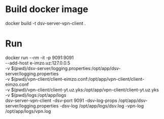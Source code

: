 # Build docker image

docker build -t dsv-server-vpn-client .

# Run 
docker run --rm -it -p 9091:9091 \
    --add-host e-imzo.uz:127.0.0.5 \
    -v $(pwd)/dsv-server/logging.properties:/opt/app/dsv-server/logging.properties \
    -v $(pwd)/vpn-client/client-eimzo.conf:/opt/app/vpn-client/client-eimzo.conf \
    -v $(pwd)/vpn-client/client-yt.uz.yks:/opt/app/vpn-client/client-yt.uz.yks \
    -v $(pwd)/logs:/opt/app/logs \
    dsv-server-vpn-client -dsv-port 9091 -dsv-log-props /opt/app/dsv-server/logging.properties -dsv-log /opt/app/logs/dsv.log -vpn-log /opt/app/logs/vpn.log
